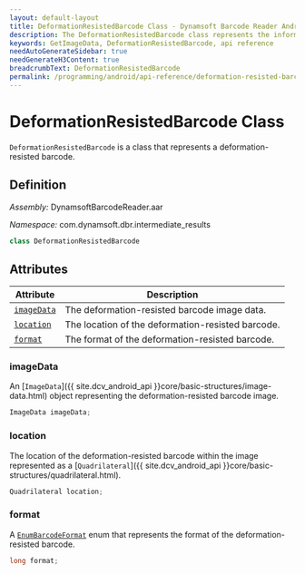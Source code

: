 ```yaml
---
layout: default-layout
title: DeformationResistedBarcode Class - Dynamsoft Barcode Reader Android Edition
description: The DeformationResistedBarcode class represents the information of a deformation resisted barcode with the image data, location and format.
keywords: GetImageData, DeformationResistedBarcode, api reference
needAutoGenerateSidebar: true
needGenerateH3Content: true
breadcrumbText: DeformationResistedBarcode
permalink: /programming/android/api-reference/deformation-resisted-barcode.html
---
```


# DeformationResistedBarcode Class

`DeformationResistedBarcode` is a class that represents a deformation-resisted barcode.

## Definition

*Assembly:* DynamsoftBarcodeReader.aar

*Namespace:* com.dynamsoft.dbr.intermediate_results

```java
class DeformationResistedBarcode
```

## Attributes

| Attribute | Description |
| ------ | ----------- |
| [`imageData`](#imagedata) | The deformation-resisted barcode image data. |
| [`location`](#location) | The location of the deformation-resisted barcode. |
| [`format`](#format) | The format of the deformation-resisted barcode. |

### imageData

An [`ImageData`]({{ site.dcv_android_api }}core/basic-structures/image-data.html) object representing the deformation-resisted barcode image.

```java
ImageData imageData;
```

### location

The location of the deformation-resisted barcode within the image represented as a [`Quadrilateral`]({{ site.dcv_android_api }}core/basic-structures/quadrilateral.html).

```java
Quadrilateral location;
```

### format

A [`EnumBarcodeFormat`]({{site.dcv_enumerations}}barcode-reader/barcode-format.html?lang=android) enum that represents the format of the deformation-resisted barcode.

```java
long format;
```
